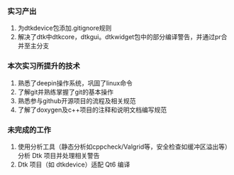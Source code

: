 ### 实习产出
1. 为dtkdevice包添加.gitignore规则
2. 解决了dtk中dtkcore，dtkgui。dtkwidget包中的部分编译警告，并通过pr合并至主分支

### 本次实习所提升的技术
1. 熟悉了deepin操作系统，巩固了linux命令
2. 了解git并熟练掌握了git的基本操作
3. 熟悉参与github开源项目的流程及相关规范
4. 了解了doxygen及c++项目的注释和说明文档编写规范

### 未完成的工作
1. 使用分析工具（静态分析如cppcheck/Valgrid等，安全检查如缓冲区溢出等）分析 Dtk 项目并处理相关警告
2. Dtk 项目（如 dtkdevice）适配 Qt6 编译
